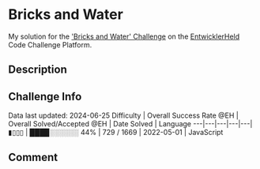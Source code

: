 # Bricks and Water

My solution for the ['Bricks and Water' Challenge](https://platform.entwicklerheld.de/challenge/bricks-and-water?technology=JavaScript) on the [EntwicklerHeld](https://platform.entwicklerheld.de/) Code Challenge Platform.

## Description


## Challenge Info
Data last updated: 2024-06-25
Difficulty | Overall Success Rate @EH | Overall Solved/Accepted @EH | Date Solved | Language
---|---|---|---|---|
▮▯▯▯ | ████░░░░░░ 44% | 729 / 1669 | 2022-05-01 | JavaScript

## Comment
